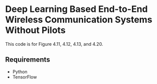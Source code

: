 # Deep Learning Based End-to-End Wireless Communication Systems Without Pilots

This code is for Figure 4.11, 4.12, 4.13, and 4.20.


## Requirements

* Python 
* TensorFlow 
 

